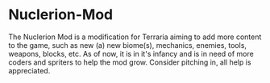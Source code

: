 # Nuclerion-Mod
The Nuclerion Mod is a modification for Terraria aiming to add more content to the game, such as new (a) new biome(s), mechanics, enemies, tools, weapons, blocks, etc. As of now, it is in it's infancy and is in need of more coders and spriters to help the mod grow. Consider pitching in, all help is appreciated.

